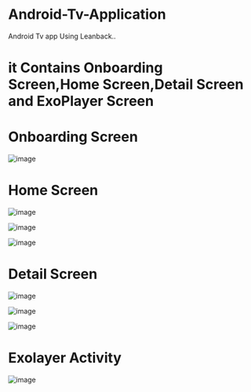# Android-Tv-Application
Android Tv app Using Leanback..
# it Contains Onboarding Screen,Home Screen,Detail Screen and ExoPlayer Screen

# Onboarding Screen
![image](https://user-images.githubusercontent.com/42887995/157186844-3f36e274-aad1-4681-896e-03f6beca693b.png)

# Home Screen
![image](https://user-images.githubusercontent.com/42887995/157187322-4348a659-740e-487b-bb21-04f13ccecd66.png)<br>

![image](https://user-images.githubusercontent.com/42887995/157187807-651ee884-d3f9-40b0-a9bf-cdb49ac93644.png)<br>

![image](https://user-images.githubusercontent.com/42887995/157187594-d9c07b37-0c4a-4406-98fe-97c7b56beab1.png)<br>


# Detail Screen
![image](https://user-images.githubusercontent.com/42887995/157188215-5f447e0f-0c97-4a22-9b18-2f5d26ca294d.png)<br>

![image](https://user-images.githubusercontent.com/42887995/157188266-47dd3cb0-8d72-41c2-8ca9-b4b8c7b6aa7f.png)<br>

![image](https://user-images.githubusercontent.com/42887995/157188324-ad51526b-6be4-4bf3-9c87-30781763195e.png)<br>

# Exolayer Activity

![image](https://user-images.githubusercontent.com/42887995/157188574-bcbeba1b-6260-4b60-8b3f-37220ac37ed1.png)
